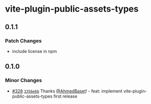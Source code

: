 # vite-plugin-public-assets-types

## 0.1.1

### Patch Changes

- include license in npm

## 0.1.0

### Minor Changes

- [#328](https://github.com/AhmedBaset/config/pull/328) [`3356e6b`](https://github.com/AhmedBaset/config/commit/3356e6bc2e0ee5e325c7c1eadc2476d043cb1dfb) Thanks [@AhmedBaset](https://github.com/AhmedBaset)! - feat: implement vite-plugin-public-assets-types first release
